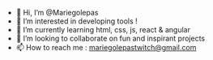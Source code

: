 - 👋 Hi, I’m @Mariegolepas
- 👀 I’m interested in developing tools !
- 🌱 I’m currently learning html, css, js, react & angular
- 💞️ I’m looking to collaborate on fun and inspirant projects
- 📫 How to reach me : mariegolepastwitch@gmail.com
